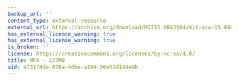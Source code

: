 ```yaml
---
backup_url: ''
content_type: external-resource
external_url: https://archive.org/download/MIT15.084JS04/mit-ocw-15.084j-freund-03may2004-220k.mp4
has_external_licence_warning: true
has_external_license_warning: true
is_broken: ''
license: https://creativecommons.org/licenses/by-nc-sa/4.0/
title: MP4 - 227MB
uid: 473174da-878a-4dbe-a194-56e51d144e9b
---
```

